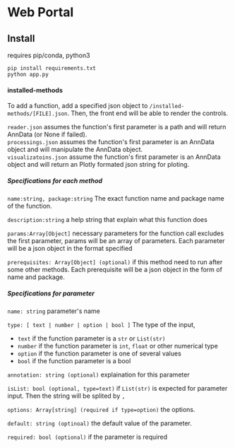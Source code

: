 # Web Portal
## Install
requires pip/conda, python3
```
pip install requirements.txt
python app.py
```

#### installed-methods
To add a function, add a specified json object to `/installed-methods/[FILE].json`. Then, the front end will be able to render the controls.

`reader.json` assumes the function's first parameter is a path and will return AnnData (or None if failed).  
`processings.json` assumes the function's first parameter is an AnnData object and will manipulate the AnnData object.  
`visualizatoins.json` assume the function's first parameter is an AnnData object
and will return an Plotly formated json string for ploting.

##### Specifications for each method
 `name:string, package:string` The exact function name and package name of the function.

 `description:string` a help string that explain what this function does

 `params:Array[Object]` necessary parameters for the function call excludes the first parameter, params will be an array of parameters. Each parameter will be a json object in the format specified

 `prerequisites: Array[Object] (optional)` if this method need to run after some other methods. Each prerequisite will be a json object in the form of name and package.


##### Specifications for parameter
 `name: string` parameter's name

 `type: [ text | number | option | bool ]` The type of the input,
  - `text` if the function parameter is a `str` or `List(str)`
  - `number` if the function parameter is `int`, `float` or other numerical type
  - `option` if the function parameter is one of several values
  - `bool` if the function parameter is a bool

`annotation: string (optional)` explaination for this parameter

`isList: bool (optional, type=text)`  if `List(str)` is expected for parameter input. Then the string will be splited by `, `

`options: Array[string] (required if type=option)` the options.

`default: string (optinoal)` the default value of the parameter.

`required: bool (optional)` if the parameter is required
